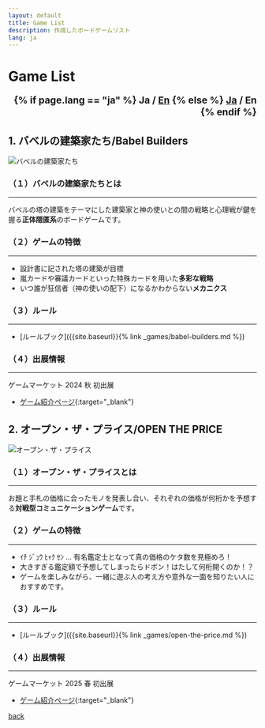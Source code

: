 ```yaml
---
layout: default
title: Game List
description: 作成したボードゲームリスト
lang: ja
---
```


# **Game List**

<div style="text-align: right; font-size: 1.2rem; font-weight: bold;">
  {% if page.lang == "ja" %}
    <span>Ja / <a href="{{site.baseurl}}{% link game-list-en.md %}">En</a></span>
  {% else %}
    <span><a href="{{site.baseurl}}{% link game-list.md %}">Ja</a> / En</span>
  {% endif %}
</div>

## **1. バベルの建築家たち/Babel Builders**

<div class="img-container">
   <img src="{{site.baseurl}}/assets/img/バベルの建築家たち.jpg" alt="バベルの建築家たち">
</div>

### **（１）バベルの建築家たちとは**

---

バベルの塔の建築をテーマにした建築家と神の使いとの間の戦略と心理戦が鍵を握る**正体隠匿系**のボードゲームです。

### **（２）ゲームの特徴**

---

- 設計書に記された塔の建築が目標
- 嵐カードや審議カードといった特殊カードを用いた**多彩な戦略**
- いつ誰が狂信者（神の使いの配下）になるかわからない**メカニクス**

### **（３）ルール**

---

- [ルールブック]({{site.baseurl}}{% link _games/babel-builders.md %})

### **（４）出展情報**

---

ゲームマーケット 2024 秋 初出展

- [ゲーム紹介ページ](https://gamemarket.jp/game/184202/){:target="\_blank"}


## **2. オープン・ザ・プライス/OPEN THE PRICE**

<div class="img-container">
   <img src="{{site.baseurl}}/assets/img/otp_kitakoshichanel.png" alt="オープン・ザ・プライス">
</div>

### **（１）オープン・ザ・プライスとは**

---

お題と手札の価格に合ったモノを発表し合い、それぞれの価格が何桁かを予想する**対戦型コミュニケーションゲーム**です。

### **（２）ゲームの特徴**

---

- ｲﾁ ｼﾞｭｳ ﾋｬｸ ｾﾝ ... 有名鑑定士となって真の価格のケタ数を見極めろ！
- 大きすぎる鑑定額で予想してしまったらドボン！はたして何桁開くのか！？
- ゲームを楽しみながら、一緒に遊ぶ人の考え方や意外な一面を知りたい人におすすめです。


### **（３）ルール**

---

- [ルールブック]({{site.baseurl}}{% link _games/open-the-price.md %})

### **（４）出展情報**

---

ゲームマーケット 2025 春 初出展

- [ゲーム紹介ページ](https://gamemarket.jp/game/185666/){:target="\_blank"}

[back](./)
